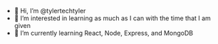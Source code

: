 - 👋 Hi, I’m @tylertechtyler
- 👀 I’m interested in learning as much as I can with the time that I am given
- 🌱 I’m currently learning React, Node, Express, and MongoDB
